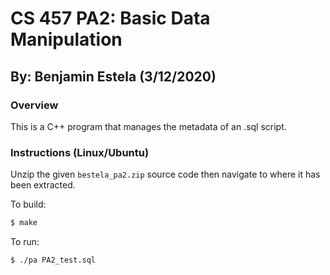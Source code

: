 # CS 457 PA2: Basic Data Manipulation

## By: Benjamin Estela (3/12/2020)

### Overview
This is a C++ program that manages the metadata of an .sql script.   

### Instructions (Linux/Ubuntu)
Unzip the given `bestela_pa2.zip` source code then navigate to where it has been extracted.

To build:
```bash
$ make
```

To run:
```bash
$ ./pa PA2_test.sql
```
